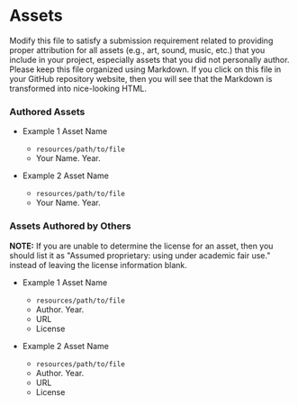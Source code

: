 # Assets

Modify this file to satisfy a submission requirement related to providing
proper attribution for all assets (e.g., art, sound, music, etc.) that
you include in your project, especially assets that you did not personally
author. Please keep this file organized using Markdown. If you click on
this file in your GitHub repository website, then you will see that the
Markdown is transformed into nice-looking HTML.

### Authored Assets

* Example 1 Asset Name
  - `resources/path/to/file`
  - Your Name. Year.

* Example 2 Asset Name
  - `resources/path/to/file`
  - Your Name. Year.

### Assets Authored by Others

**NOTE:** If you are unable to determine the license for an asset, then
you should list it as "Assumed proprietary: using under academic fair use."
instead of leaving the license information blank.

* Example 1 Asset Name
  - `resources/path/to/file`
  - Author. Year.
  - URL
  - License

* Example 2 Asset Name
  - `resources/path/to/file`
  - Author. Year.
  - URL
  - License
